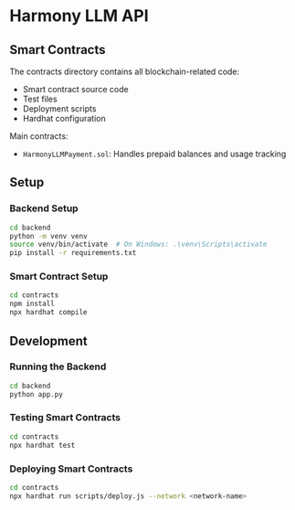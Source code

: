 # Harmony LLM API


## Smart Contracts

The contracts directory contains all blockchain-related code:
- Smart contract source code
- Test files
- Deployment scripts
- Hardhat configuration

Main contracts:
- `HarmonyLLMPayment.sol`: Handles prepaid balances and usage tracking

## Setup

### Backend Setup
```bash
cd backend
python -m venv venv
source venv/bin/activate  # On Windows: .\venv\Scripts\activate
pip install -r requirements.txt
```

### Smart Contract Setup
```bash
cd contracts
npm install
npx hardhat compile
```

## Development

### Running the Backend
```bash
cd backend
python app.py
```

### Testing Smart Contracts
```bash
cd contracts
npx hardhat test
```

### Deploying Smart Contracts
```bash
cd contracts
npx hardhat run scripts/deploy.js --network <network-name>
```
